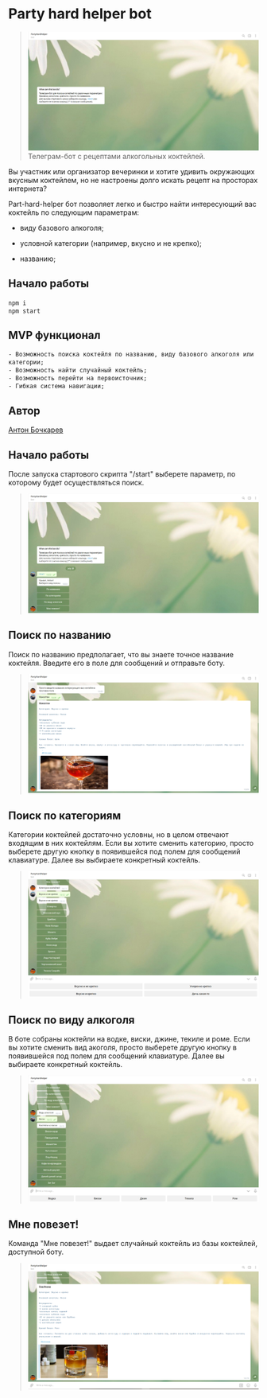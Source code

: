 # Party hard helper bot
>![screenshot](readme-asset/phh-start.png)
Телеграм-бот с рецептами алкогольных коктейлей.

Вы участник или организатор вечеринки и хотите удивить окружающих вкусным коктейлем, но не настроены долго искать рецепт на просторах интернета?

Part-hard-helper бот позволяет легко и быстро найти интересующий вас коктейль по следующим параметрам:

- виду базового алкоголя;

- условной категории (например, вкусно и не крепко);

- названию;

## Начало работы
```
npm i
npm start
```

## MVP функционал
```
- Возможность поиска коктейля по названию, виду базового алкоголя или категории;
- Возможность найти случайный коктейль;
- Возможность перейти на первоисточник;
- Гибкая система навигации;
```

## Автор
[Антон Бочкарев](https://github.com/anbochkarev1991)

## Начало работы
После запуска стартового скрипта "/start" выберете параметр, по которому будет осуществляться поиск.
>![screenshot](readme-asset/phh-menu.png)

## Поиск по названию
Поиск по названию предполагает, что вы знаете точное название коктейля. Введите его в поле для сообщений и отправьте боту.
>![screenshot](readme-asset/phh-byname.png)

## Поиск по категориям
Категории коктейлей достаточно условны, но в целом отвечают входящим в них коктейлям. 
Если вы хотите сменить категорию, просто выберете другую кнопку в появившейся под полем для сообщений клавиатуре.
Далее вы выбираете конкретный коктейль.
>![screenshot](readme-asset/phh-bycategory.png)

## Поиск по виду алкоголя
В боте собраны коктейли на водке, виски, джине, текиле и роме.
Если вы хотите сменить вид акоголя, просто выберете другую кнопку в появившейся под полем для сообщений клавиатуре.
Далее вы выбираете конкретный коктейль.
>![screenshot](readme-asset/phh-byalco.png)

## Мне повезет!
Команда "Мне повезет!" выдает случайный коктейль из базы коктейлей, доступной боту.
>![screenshot](readme-asset/phh-luck.png)
